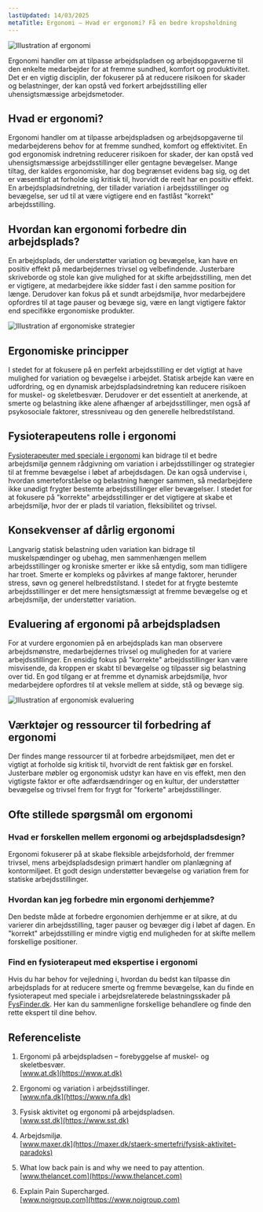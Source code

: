 ```yaml
---
lastUpdated: 14/03/2025
metaTitle: Ergonomi – Hvad er ergonomi? Få en bedre kropsholdning
---
```


![Illustration af ergonomi](/images/articles/ergonomi-intro.webp)

Ergonomi handler om at tilpasse arbejdspladsen og arbejdsopgaverne til den enkelte medarbejder for at fremme sundhed, komfort og produktivitet. Det er en vigtig disciplin, der fokuserer på at reducere risikoen for skader og belastninger, der kan opstå ved forkert arbejdsstilling eller uhensigtsmæssige arbejdsmetoder.


## **Hvad er ergonomi?**

Ergonomi handler om at tilpasse arbejdspladsen og arbejdsopgaverne til medarbejderens behov for at fremme sundhed, komfort og effektivitet. En god ergonomisk indretning reducerer risikoen for skader, der kan opstå ved uhensigtsmæssige arbejdsstillinger eller gentagne bevægelser. Mange tiltag, der kaldes ergonomiske, har dog begrænset evidens bag sig, og det er væsentligt at forholde sig kritisk til, hvorvidt de reelt har en positiv effekt. En arbejdspladsindretning, der tillader variation i arbejdsstillinger og bevægelse, ser ud til at være vigtigere end en fastlåst "korrekt" arbejdsstilling.


## **Hvordan kan ergonomi forbedre din arbejdsplads?**

En arbejdsplads, der understøtter variation og bevægelse, kan have en positiv effekt på medarbejdernes trivsel og velbefindende. Justerbare skriveborde og stole kan give mulighed for at skifte arbejdsstilling, men det er vigtigere, at medarbejdere ikke sidder fast i den samme position for længe. Derudover kan fokus på et sundt arbejdsmiljø, hvor medarbejdere opfordres til at tage pauser og bevæge sig, være en langt vigtigere faktor end specifikke ergonomiske produkter.


![Illustration af ergonomiske strategier](/images/articles/ergonomi-strategi.png)


## **Ergonomiske principper**

I stedet for at fokusere på en perfekt arbejdsstilling er det vigtigt at have mulighed for variation og bevægelse i arbejdet. Statisk arbejde kan være en udfordring, og en dynamisk arbejdspladsindretning kan reducere risikoen for muskel- og skeletbesvær. Derudover er det essentielt at anerkende, at smerte og belastning ikke alene afhænger af arbejdsstillinger, men også af psykosociale faktorer, stressniveau og den generelle helbredstilstand.


## **Fysioterapeutens rolle i ergonomi**

[Fysioterapeuter med speciale i ergonomi](https://www.fysfinder.dk/find/fysioterapeut/danmark/ergonomi) kan bidrage til et bedre arbejdsmiljø gennem rådgivning om variation i arbejdsstillinger og strategier til at fremme bevægelse i løbet af arbejdsdagen. De kan også undervise i, hvordan smerteforståelse og belastning hænger sammen, så medarbejdere ikke unødigt frygter bestemte arbejdsstillinger eller bevægelser. I stedet for at fokusere på "korrekte" arbejdsstillinger er det vigtigere at skabe et arbejdsmiljø, hvor der er plads til variation, fleksibilitet og trivsel.


## **Konsekvenser af dårlig ergonomi**

Langvarig statisk belastning uden variation kan bidrage til muskelspændinger og ubehag, men sammenhængen mellem arbejdsstillinger og kroniske smerter er ikke så entydig, som man tidligere har troet. Smerte er kompleks og påvirkes af mange faktorer, herunder stress, søvn og generel helbredstilstand. I stedet for at frygte bestemte arbejdsstillinger er det mere hensigtsmæssigt at fremme bevægelse og et arbejdsmiljø, der understøtter variation.


## **Evaluering af ergonomi på arbejdspladsen**

For at vurdere ergonomien på en arbejdsplads kan man observere arbejdsmønstre, medarbejdernes trivsel og muligheden for at variere arbejdsstillinger. En ensidig fokus på "korrekte" arbejdsstillinger kan være misvisende, da kroppen er skabt til bevægelse og tilpasser sig belastning over tid. En god tilgang er at fremme et dynamisk arbejdsmiljø, hvor medarbejdere opfordres til at veksle mellem at sidde, stå og bevæge sig.


![Illustration af ergonomisk evaluering](/images/articles/ergonomi-evaluering.png)



## **Værktøjer og ressourcer til forbedring af ergonomi**

Der findes mange ressourcer til at forbedre arbejdsmiljøet, men det er vigtigt at forholde sig kritisk til, hvorvidt de rent faktisk gør en forskel. Justerbare møbler og ergonomisk udstyr kan have en vis effekt, men den vigtigste faktor er ofte adfærdsændringer og en kultur, der understøtter bevægelse og trivsel frem for frygt for "forkerte" arbejdsstillinger.


## **Ofte stillede spørgsmål om ergonomi**


### **Hvad er forskellen mellem ergonomi og arbejdspladsdesign?**

Ergonomi fokuserer på at skabe fleksible arbejdsforhold, der fremmer trivsel, mens arbejdspladsdesign primært handler om planlægning af kontormiljøet. Et godt design understøtter bevægelse og variation frem for statiske arbejdsstillinger.


### **Hvordan kan jeg forbedre min ergonomi derhjemme?**

Den bedste måde at forbedre ergonomien derhjemme er at sikre, at du varierer din arbejdsstilling, tager pauser og bevæger dig i løbet af dagen. En "korrekt" arbejdsstilling er mindre vigtig end muligheden for at skifte mellem forskellige positioner.


### **Find en fysioterapeut med ekspertise i ergonomi**

Hvis du har behov for vejledning i, hvordan du bedst kan tilpasse din arbejdsplads for at reducere smerte og fremme bevægelse, kan du finde en fysioterapeut med speciale i arbejdsrelaterede belastningsskader på [FysFinder.dk](FysFinder.dk). Her kan du sammenligne forskellige behandlere og finde den rette ekspert til dine behov.

## Referenceliste

1. Ergonomi på arbejdspladsen – forebyggelse af muskel- og skeletbesvær.  
   [www.at.dk](https://www.at.dk)  

2. Ergonomi og variation i arbejdsstillinger.  
   [www.nfa.dk](https://www.nfa.dk)  

3. Fysisk aktivitet og ergonomi på arbejdspladsen.  
   [www.sst.dk](https://www.sst.dk)  

4. Arbejdsmiljø.  
   [www.maxer.dk](https://maxer.dk/staerk-smertefri/fysisk-aktivitet-paradoks)  

5. What low back pain is and why we need to pay attention.  
   [www.thelancet.com](https://www.thelancet.com)  

6. Explain Pain Supercharged.  
   [www.noigroup.com](https://www.noigroup.com)  
